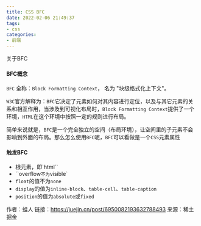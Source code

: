 ```yaml
---
title: CSS BFC
date: 2022-02-06 21:49:37
tags:
- css
categories:
- 前端
---
```

关于BFC

#### BFC概念

`BFC` 全称：`Block Formatting Context`， 名为 "块级格式化上下文"。

`W3C`官方解释为：`BFC`它决定了元素如何对其内容进行定位，以及与其它元素的关系和相互作用，当涉及到可视化布局时，`Block Formatting Context`提供了一个环境，`HTML`在这个环境中按照一定的规则进行布局。

简单来说就是，`BFC`是一个完全独立的空间（布局环境），让空间里的子元素不会影响到外面的布局。那么怎么使用`BFC`呢，`BFC`可以看做是一个`CSS`元素属性

#### 触发BFC

- 根元素，即`html``
- ``overflow`不为`visible`
- `float`的值不为`none`
- `display`的值为`inline-block`、`table-cell`、`table-caption`
- `position`的值为`absolute`或`fixed`

作者：蛙人
链接：https://juejin.cn/post/6950082193632788493
来源：稀土掘金

